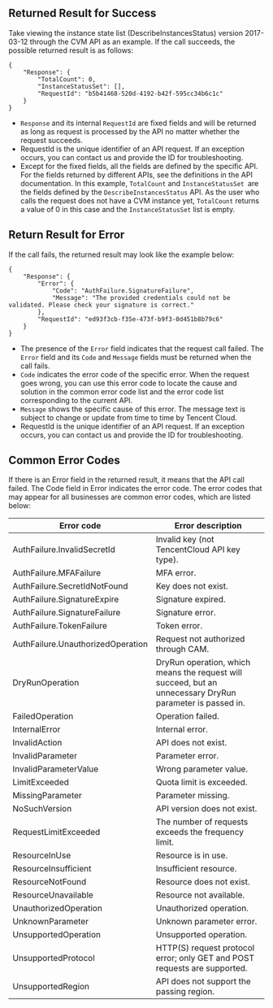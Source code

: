 ﻿## Returned Result for Success

Take viewing the instance state list (DescribeInstancesStatus) version 2017-03-12 through the CVM API as an example. If the call succeeds, the possible returned result is as follows:

    {
        "Response": {
            "TotalCount": 0,
            "InstanceStatusSet": [],
            "RequestId": "b5b41468-520d-4192-b42f-595cc34b6c1c"
        }
    }
    
* `Response` and its internal `RequestId` are fixed fields and will be returned as long as request is processed by the API no matter whether the request succeeds.
* RequestId is the unique identifier of an API request. If an exception occurs, you can contact us and provide the ID for troubleshooting.
* Except for the fixed fields, all the fields are defined by the specific API. For the fields returned by different APIs, see the definitions in the API documentation. In this example, `TotalCount` and `InstanceStatusSet `are the fields defined by the `DescribeInstancesStatus` API. As the user who calls the request does not have a CVM instance yet, `TotalCount` returns a value of 0 in this case and the `InstanceStatusSet` list is empty.

## Return Result for Error

If the call fails, the returned result may look like the example below:

    {
        "Response": {
            "Error": {
                "Code": "AuthFailure.SignatureFailure",
                "Message": "The provided credentials could not be validated. Please check your signature is correct."
            },
            "RequestId": "ed93f3cb-f35e-473f-b9f3-0d451b8b79c6"
        }
    }

* The presence of the `Error` field indicates that the request call failed. The `Error` field and its `Code` and `Message` fields must be returned when the call fails.
* `Code` indicates the error code of the specific error. When the request goes wrong, you can use this error code to locate the cause and solution in the common error code list and the error code list corresponding to the current API.
* `Message` shows the specific cause of this error. The message text is subject to change or update from time to time by Tencent Cloud.
* RequestId is the unique identifier of an API request. If an exception occurs, you can contact us and provide the ID for troubleshooting.


## Common Error Codes


If there is an Error field in the returned result, it means that the API call failed. The Code field in Error indicates the error code. The error codes that may appear for all businesses are common error codes, which are listed below:


| Error code | Error description |
|----------|----------|
| AuthFailure.InvalidSecretId | Invalid key (not TencentCloud API key type). |
| AuthFailure.MFAFailure | MFA error. |
| AuthFailure.SecretIdNotFound | Key does not exist. |
| AuthFailure.SignatureExpire | Signature expired. |
| AuthFailure.SignatureFailure | Signature error. |
| AuthFailure.TokenFailure | Token error. |
| AuthFailure.UnauthorizedOperation | Request not authorized through CAM. |
| DryRunOperation | DryRun operation, which means the request will succeed, but an unnecessary DryRun parameter is passed in. |
| FailedOperation | Operation failed. |
| InternalError | Internal error. |
| InvalidAction | API does not exist. |
| InvalidParameter | Parameter error. |
| InvalidParameterValue | Wrong parameter value. |
| LimitExceeded | Quota limit is exceeded. |
| MissingParameter | Parameter missing. |
| NoSuchVersion | API version does not exist. |
| RequestLimitExceeded | The number of requests exceeds the frequency limit. |
| ResourceInUse | Resource is in use. |
| ResourceInsufficient | Insufficient resource. |
| ResourceNotFound | Resource does not exist. |
| ResourceUnavailable | Resource not available. |
| UnauthorizedOperation | Unauthorized operation. |
| UnknownParameter | Unknown parameter error. |
| UnsupportedOperation | Unsupported operation. |
| UnsupportedProtocol | HTTP(S) request protocol error; only GET and POST requests are supported. |
| UnsupportedRegion | API does not support the passing region. |
